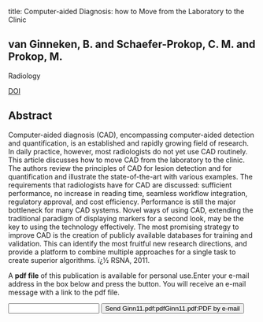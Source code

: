 title: Computer-aided Diagnosis: how to Move from the Laboratory to the Clinic

## van Ginneken, B. and Schaefer-Prokop, C. M. and Prokop, M.
Radiology

<a href="https://doi.org/10.1148/radiol.11091710">DOI</a>

## Abstract
Computer-aided diagnosis (CAD), encompassing computer-aided detection and quantification, is an established and rapidly growing field of research. In daily practice, however, most radiologists do not yet use CAD routinely. This article discusses how to move CAD from the laboratory to the clinic. The authors review the principles of CAD for lesion detection and for quantification and illustrate the state-of-the-art with various examples. The requirements that radiologists have for CAD are discussed: sufficient performance, no increase in reading time, seamless workflow integration, regulatory approval, and cost efficiency. Performance is still the major bottleneck for many CAD systems. Novel ways of using CAD, extending the traditional paradigm of displaying markers for a second look, may be the key to using the technology effectively. The most promising strategy to improve CAD is the creation of publicly available databases for training and validation. This can identify the most fruitful new research directions, and provide a platform to combine multiple approaches for a single task to create superior algorithms. ï¿½ RSNA, 2011.

A <b>pdf file</b> of this publication is available for personal use.Enter your e-mail address in the box below and press the button. You will receive an e-mail message with a link to the pdf file.
<form action="sender.php">  <input type="text" name="email">  <input type="submit" value="Send Ginn11.pdf:pdfGinn11.pdf:PDF by e-mail"></form>